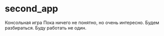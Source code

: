 # second_app
Консольная игра
Пока ничего не понятно, но очень интересно. Будем разбираться.
Буду работать не один.
